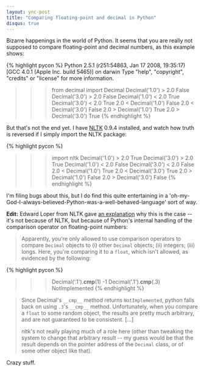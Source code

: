 ```yaml
---
layout: ync-post
title: "Comparing floating-point and decimal in Python"
disqus: true
---
```


Bizarre happenings in the world of Python. It seems that you are really not supposed to compare
floating-point and decimal numbers, as this example
shows:

{% highlight pycon %}
Python 2.5.1 (r251:54863, Jan 17 2008, 19:35:17)
[GCC 4.0.1 (Apple Inc. build 5465)] on darwin
Type "help", "copyright", "credits" or "license" for more information.
>>> from decimal import Decimal
>>> Decimal('1.0') > 2.0
False
>>> Decimal('3.0') > 2.0
False
>>> Decimal('1.0') < 2.0
True
>>> Decimal('3.0') < 2.0
True
>>> 2.0 < Decimal('1.0')
False
>>> 2.0 < Decimal('3.0')
False
>>> 2.0 > Decimal('1.0')
True
>>> 2.0 > Decimal('3.0')
True
{% endhighlight %}

But that's not the end yet. I have
[NLTK](http://nltk.sourceforge.net/) 0.9.4 installed, and watch how truth is reversed if I simply
import the NLTK package:

{% highlight pycon %}
>>> import nltk
>>> Decimal('1.0') > 2.0
True
>>> Decimal('3.0') > 2.0
True
>>> Decimal('1.0') < 2.0
False
>>> Decimal('3.0') < 2.0
False
>>> 2.0 < Decimal('1.0')
True
>>> 2.0 < Decimal('3.0')
True
>>> 2.0 > Decimal('1.0')
False
>>> 2.0 > Decimal('3.0')
False
{% endhighlight %}

I'm filing bugs about this, but I do find this quite entertaining in a
'oh-my-God-I-always-believed-Python-was-a-well-behaved-language' sort of way.

**Edit:** Edward Loper from NLTK gave
[an explanation](https://sourceforge.net/tracker/?func=detail&atid=400896&aid=2089412&group_id=30982)
why this is the case -- it's not because of NLTK, but because of Python's internal handling of the
comparison operator on floating-point
numbers:

<blockquote>Apparently, you're only allowed to use comparison operators to compare
<code>Decimal</code> objects to (i) other
<code>Decimal</code> objects; (ii) integers; (iii) longs. Here, you're comparing it to a
<code>float</code>, which isn't allowed, as evidenced by the
following:</blockquote>

{% highlight pycon %}
>>> Decimal('.1').__cmp__(1)
-1
>>> Decimal('.1').__cmp__(.3)
NotImplemented
{% endhighlight %}

<blockquote><p>Since Decimal's
<code>__cmp__</code> method returns
<code>NotImplemented</code>, python falls back on using
<code>.3</code>'s
<code>__cmp__</code> method.  Unfortunately, when you compare a
<code>float</code> to some random object, the results are pretty much arbitrary, and are not
guaranteed to be consistent. [...]</p>

<p>nltk's not really playing much of a role here (other than
tweaking the system to change that arbitrary result -- my guess would be that the result depends on
the pointer address of the
<code>Decimal</code> class, or of some other object like that).</p></blockquote>

Crazy stuff.
